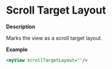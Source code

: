 # Scroll Target Layout

**Description**

Marks the view as a scroll target layout.

**Example**

```xml
<myView scrollTargetLayout=""/>
```
